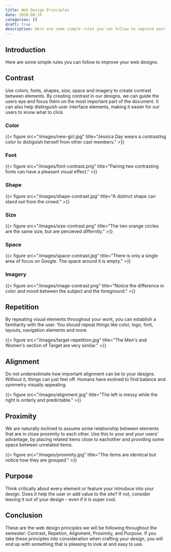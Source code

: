 ```yaml
---
title: Web Design Principles
date: 2020-08-25
categories: []
draft: true
description: Here are some simple rules you can follow to improve your web designs.
---
```


## Introduction

Here are some simple rules you can follow to improve your web designs.

## Contrast

Use colors, fonts, shapes, size, space and imagery to create contrast between elements. By creating contrast in our designs, we can guide the users eye and focus them on the most important part of the document. It can also help distinguish user interface elements, making it easier for our users to know what to click.

### Color

{{< figure src="/images/new-girl.jpg" title="Jessica Day wears a contrasting color to distiguish herself from other cast members." >}}

### Font

{{< figure src="/images/font-contrast.png" title="Pairing two contrasting fonts can have a pleasant visual effect." >}}

### Shape

{{< figure src="/images/shape-contrast.jpg" title="A distinct shape can stand out from the crowd." >}}

### Size

{{< figure src="/images/size-contrast.png" title="The two orange circles are the same size, but are percieved differntly." >}}

### Space

{{< figure src="/images/space-contrast.jpg" title="There is only a single area of focus on Google. The space around it is empty." >}}

### Imagery

{{< figure src="/images/image-contrast.png" title="Notice the difference in color and mood between the subject and the foreground." >}}

## Repetition

By repeating visual elements throughout your work, you can establish a familiarity with the user. You should repeat things like color, logo, font, layouts, navigation elements and more.

{{< figure src="/images/target-repetition.jpg" title="The Men's and Women's section of Target are very similar." >}}

## Alignment

Do not underestimate how important alignment can be to your designs. Without it, things can just feel off. Humans have evolved to find balance and symmetry visually appealing.

{{< figure src="/images/alignment.jpg" title="The left is messy while the right is orderly and predictable." >}}

## Proximity

We are naturally inclined to assume some relationship between elements that are in close proximity to each other. Use this to your and your users' advantage, by placing related items close to eachother and providing some space between unrelated items.

{{< figure src="/images/proximity.jpg" title="The items are identical but notice how they are grouped." >}}

## Purpose

Think critically about every element or feature your introduce into your design. Does it help the user or add value to the site? If not, consider leaving it out of your design – even if it is super cool.

## Conclusion

These are the web design principles we will be following throughout the semester: Contrast, Repetion, Alignment, Proximity, and Purpose. If you take these principles into consideration when crafting your design, you will end up with something that is pleasing to look at and easy to use.
